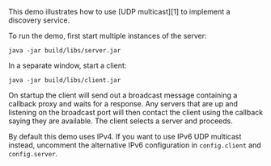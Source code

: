 This demo illustrates how to use [UDP multicast][1] to implement a
discovery service.

To run the demo, first start multiple instances of the server:

```
java -jar build/libs/server.jar
```

In a separate window, start a client:

```
java -jar build/libs/client.jar
```

On startup the client will send out a broadcast message containing a
callback proxy and waits for a response. Any servers that are up and
listening on the broadcast port will then contact the client using the
callback saying they are available. The client selects a server and
proceeds.

By default this demo uses IPv4. If you want to use IPv6 UDP multicast
instead, uncomment the alternative IPv6 configuration in `config.client`
and `config.server`.

[2]: https://doc.zeroc.com/ice/3.7/client-side-features/datagram-invocations
